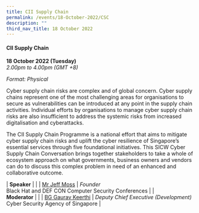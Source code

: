 ```yaml
---
title: CII Supply Chain
permalink: /events/18-October-2022/CSC
description: ""
third_nav_title: 18 October 2022
---
```

#### **CII Supply Chain**

**18 October 2022 (Tuesday)**  
*2.00pm to 4.00pm (GMT +8)*

*Format: Physical*

Cyber supply chain risks are complex and of global concern. Cyber supply chains represent one of the most challenging areas for organisations to secure as vulnerabilities can be introduced at any point in the supply chain activities. Individual efforts by organisations to manage cyber supply chain risks are also insufficient to address the systemic risks from increased digitalisation and cyberattacks.  
 
The CII Supply Chain Programme is a national effort that aims to mitigate cyber supply chain risks and uplift the cyber resilience of Singapore’s essential services through five foundational initiatives. This SICW Cyber Supply Chain Conversation brings together stakeholders to take a whole of ecosystem approach on what governments, business owners and vendors can do to discuss this complex problem in need of an enhanced and collaborative outcome. 


| **Speaker**    |                                                              |
| [Mr Jeff Moss](/speaker-jeff-moss)  | *Founder*<br>Black Hat and DEF CON Computer Security Conferences                  |
| <br> **Moderator**          |                                                              |
| [BG Gaurav Keerthi](/speaker-gaurav-k)  | *Deputy Chief Executive (Development)*<br>Cyber Security Agency of Singapore                  |
